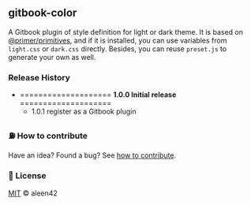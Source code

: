 ## gitbook-color

A Gitbook plugin of style definition for light or dark theme. It is based on [@primer/primitives](https://github.com/primer/primitives), and if it is installed, you can use variables from `light.css` or `dark.css` directly. Besides, you can reuse `preset.js` to generate your own as well.

### Release History

* ==================== **1.0.0 Initial release** ====================
  * 1.0.1 register as a Gitbook plugin

### :fuelpump: How to contribute

Have an idea? Found a bug? See [how to contribute](https://wiki.aleen42.com/content/contribution.html).

### :scroll: License

[MIT](https://wiki.aleen42.com/content/MIT.html) © aleen42

